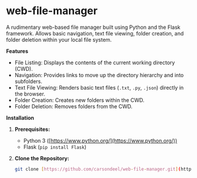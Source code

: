 # web-file-manager
A rudimentary web-based file manager built using Python and the Flask framework. Allows basic navigation, text file viewing, folder creation, and folder deletion within your local file system.

**Features**

* File Listing: Displays the contents of the current working directory (CWD).
* Navigation: Provides links to move up the directory hierarchy and into subfolders.
* Text File Viewing: Renders basic text files (`.txt`, `.py`, `.json`) directly in the browser.
* Folder Creation: Creates new folders within the CWD.
* Folder Deletion: Removes folders from the CWD.

**Installation**

1. **Prerequisites:**
   * Python 3 ([https://www.python.org/](https://www.python.org/))
   * Flask (`pip install Flask`)

2. **Clone the Repository:**
   ```bash
   git clone [https://github.com/carsondeel/web-file-manager.git](https://github.com/carsondeel/web-file-manager.git)
